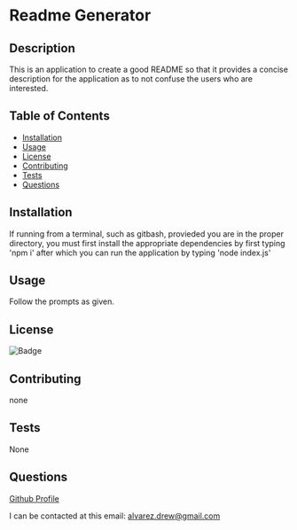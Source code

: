 # Readme Generator
 
## Description
 
This is an application to create a good README so that it provides a concise description for the application as to not confuse the users who are interested.
 
## Table of Contents 
 
* [Installation](#Installation) 
* [Usage](#Usage) 
* [License](#License) 
* [Contributing](#Contributing) 
* [Tests](#Tests) 
* [Questions](#Questions)
 
## Installation 
 
If running from a terminal, such as gitbash, provieded you are in the proper directory, you must first install the appropriate dependencies by first typing 'npm i' after which you can run the application by typing 'node index.js'
 
## Usage 
 
Follow the prompts as given.
 
## License 
 
![Badge](https://img.shields.io/badge/license-MIT-blue)
 
## Contributing 
 
none
 
## Tests 
 
None
 
## Questions 
 
[Github Profile](https://github.com/DrewAlvarez/) 
 
I can be contacted at this email: <alvarez.drew@gmail.com>